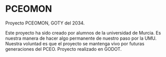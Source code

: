 # PCEOMON
Proyecto PCEOMON, GOTY del 2034.


Este proyecto ha sido creado por alumnos de la universidad de Murcia. Es nuestra manera de hacer algo permanente de nuestro paso por la UMU. Nuestra voluntad es que el proyecto se mantenga vivo por futuras generaciones del PCEO. Proyecto realizado en GODOT.
